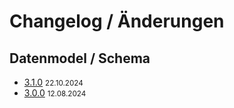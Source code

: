 # Changelog / Änderungen

## Datenmodel / Schema

* [3.1.0] <small>22.10.2024</small>
* [3.0.0] <small>12.08.2024</small>


[3.1.0]: schema/CHANGELOG-3.1.md
[3.0.0]: schema/CHANGELOG-3.0.md